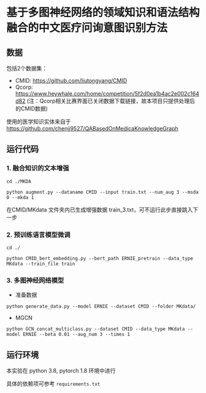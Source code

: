 # 基于多图神经网络的领域知识和语法结构融合的中文医疗问询意图识别方法

## 数据
包括2个数据集：
- CMID: https://github.com/liutongyang/CMID
- Qcorp: https://www.heywhale.com/home/competition/5f2d0ea1b4ac2e002c164d82
(注：Qcorp相关比赛界面已关闭数据下载链接，故本项目只提供处理后的CMID数据)


使用的医学知识实体来自于 https://github.com/chenjj9527/QABasedOnMedicaKnowledgeGraph


## 运行代码

### 1. 融合知识的文本增强

`cd ./MKDA`


`python augment.py --dataname CMID --input train.txt --num_aug 3 --msda 0 --mkda 1`


在CMID/MKdata 文件夹内已生成增强数据 train_3.txt，可不运行此步直接跳入下一步


### 2. 预训练语言模型微调

`cd ./`

`python CMID_bert_embedding.py --bert_path ERNIE_pretrain --data_type MKdata --train_file train`


### 3. 多图神经网络模型

- 准备数据

`python generate_data.py --model ERNIE --dataset CMID --folder MKdata/`


- MGCN

`python GCN_concat_multiclass.py --dataset CMID --data_type MKdata --model ERNIE --beta 0.01 --aug_num 3 --times 1`


## 运行环境
本实验在 python 3.8, pytorch 1.8 环境中进行

具体的依赖项可参考 `requirements.txt`



